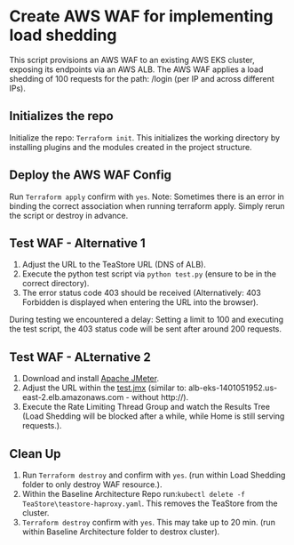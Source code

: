 # Create AWS WAF for implementing load shedding

This script provisions an AWS WAF to an existing AWS EKS cluster, exposing its endpoints via an AWS ALB. 
The AWS WAF applies a load shedding of 100 requests for the path: /login (per IP and across different IPs).

## Initializes the repo

Initialize the repo: ``Terraform init``. This initializes the working directory by installing plugins and the modules created in the project structure. 

## Deploy the AWS WAF Config

Run ``Terraform apply`` confirm with ``yes``.
Note: Sometimes there is an error in binding the correct association when running terraform apply. Simply rerun the script or destroy in advance.

## Test WAF - Alternative 1

1. Adjust the URL to the TeaStore URL (DNS of ALB).
2. Execute the python test script via ``python test.py`` (ensure to be in the correct directory).
3. The error status code 403 should be received (Alternatively: 403 Forbidden is displayed when entering the URL into the browser).

During testing we encountered a delay: Setting a limit to 100 and executing the test script, the 403 status code will be sent after around 200 requests. 

## Test WAF - ALternative 2

1. Download and install [Apache JMeter](https://jmeter.apache.org/download_jmeter.cgi).
2. Adjust the URL within the [test.jmx](https://github.com/frankakn/reliability-deployment/blob/main/Deployment/Reliability/GuardedIngress/JMeter/teastore_browse.jmx) (similar to: alb-eks-1401051952.us-east-2.elb.amazonaws.com - without http://).
3. Execute the Rate Limiting Thread Group and watch the Results Tree (Load Shedding will be blocked after a while, while Home is still serving requests.).

## Clean Up

1. Run ``Terraform destroy`` and confirm with ``yes``. (run within Load Shedding folder to only destroy WAF resource.).
1. Within the Baseline Architecture Repo run:`` kubectl delete -f  TeaStore\teastore-haproxy.yaml ``. This removes the TeaStore from the cluster. 
2. ``Terraform destroy`` confirm with ``yes``. This may take up to 20 min. (run within Baseline Architecture folder to destrox cluster).


